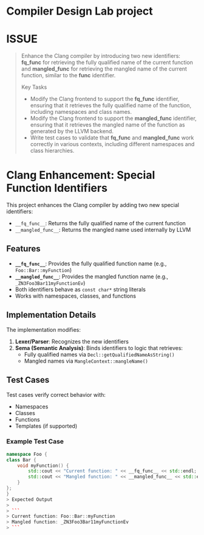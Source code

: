 # Compiler Design Lab project



 # ISSUE
 > Enhance the Clang compiler by introducing two new identifiers: **fq_func** for retrieving the fully qualified name of the current function and **mangled_func** for retrieving the mangled name of the current function, similar to the **func** identifier.
> 
> Key Tasks
> 
> * Modify the Clang frontend to support the **fq_func** identifier, ensuring that it retrieves the fully qualified name of the function, including namespaces and class names.
> * Modify the Clang frontend to support the **mangled_func** identifier, ensuring that it retrieves the mangled name of the function as generated by the LLVM backend.
> * Write test cases to validate that **fq_func** and **mangled_func** work correctly in various contexts, including different namespaces and class hierarchies.

# Clang Enhancement: Special Function Identifiers

This project enhances the Clang compiler by adding two new special identifiers:
- `__fq_func__`: Returns the fully qualified name of the current function
- `__mangled_func__`: Returns the mangled name used internally by LLVM

## Features

- **`__fq_func__`**: Provides the fully qualified function name (e.g., `Foo::Bar::myFunction`)
- **`__mangled_func__`**: Provides the mangled function name (e.g., `_ZN3Foo3Bar11myFunctionEv`)
- Both identifiers behave as `const char*` string literals
- Works with namespaces, classes, and functions

## Implementation Details

The implementation modifies:
1. **Lexer/Parser**: Recognizes the new identifiers
2. **Sema (Semantic Analysis)**: Binds identifiers to logic that retrieves:
   - Fully qualified names via `Decl::getQualifiedNameAsString()`
   - Mangled names via `MangleContext::mangleName()`

## Test Cases

Test cases verify correct behavior with:
- Namespaces
- Classes
- Functions
- Templates (if supported)

### Example Test Case

```cpp
namespace Foo {
class Bar {
    void myFunction() {
        std::cout << "Current function: " << __fq_func__ << std::endl;
        std::cout << "Mangled function: " << __mangled_func__ << std::endl;
    }
};
}
> Expected Output
> 
> ```
> Current function: Foo::Bar::myFunction
> Mangled function: _ZN3Foo3Bar11myFunctionEv
> ```
